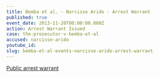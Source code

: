 ```yaml
---
title: Bemba et al. - Narcisse Arido - Arrest Warrant
published: true
event_date: 2013-11-20T00:00:00.000Z
action: Arrest Warrant Issued
case: the-prosecutor-v-bemba-et-al
accused: narcisse-arido
youtube_id:
slug: bemba-et-al-events-narcisse-arido-arrest-warrant
---
```



[Public arrest warrant](http://www.icc-cpi.int/iccdocs/doc/doc1694691.pdf)